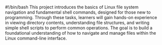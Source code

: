#!/bin/bash
This project introduces the basics of Linux file system navigation and fundamental shell commands, designed for those new to programming. Through these tasks, learners will gain hands-on experience in viewing directory contents, understanding file structures, and writing simple shell scripts to perform common operations. The goal is to build a foundational understanding of how to navigate and manage files within the Linux command-line interface.
